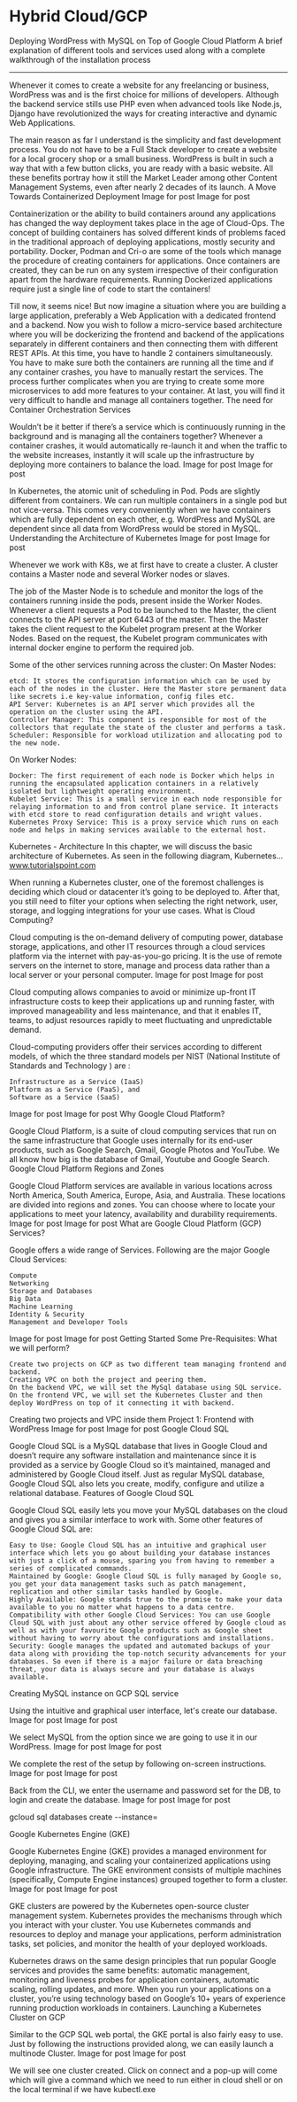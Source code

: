 # Hybrid Cloud/GCP
Deploying WordPress with MySQL on Top of Google Cloud Platform
A brief explanation of different tools and services used along with a complete walkthrough of the installation process
_______________________________________________________________________
Whenever it comes to create a website for any freelancing or business, WordPress was and is the first choice for millions of developers. Although the backend service stills use PHP even when advanced tools like Node.js, Django have revolutionized the ways for creating interactive and dynamic Web Applications.

The main reason as far I understand is the simplicity and fast development process. You do not have to be a Full Stack developer to create a website for a local grocery shop or a small business. WordPress is built in such a way that with a few button clicks, you are ready with a basic website. All these benefits portray how it still the Market Leader among other Content Management Systems, even after nearly 2 decades of its launch.
A Move Towards Containerized Deployment
Image for post
Image for post

Containerization or the ability to build containers around any applications has changed the way deployment takes place in the age of Cloud-Ops. The concept of building containers has solved different kinds of problems faced in the traditional approach of deploying applications, mostly security and portability. Docker, Podman and Cri-o are some of the tools which manage the procedure of creating containers for applications. Once containers are created, they can be run on any system irrespective of their configuration apart from the hardware requirements. Running Dockerized applications require just a single line of code to start the containers!

Till now, it seems nice! But now imagine a situation where you are building a large application, preferably a Web Application with a dedicated frontend and a backend. Now you wish to follow a micro-service based architecture where you will be dockerizing the frontend and backend of the applications separately in different containers and then connecting them with different REST APIs. At this time, you have to handle 2 containers simultaneously. You have to make sure both the containers are running all the time and if any container crashes, you have to manually restart the services. The process further complicates when you are trying to create some more microservices to add more features to your container. At last, you will find it very difficult to handle and manage all containers together.
The need for Container Orchestration Services

Wouldn’t be it better if there’s a service which is continuously running in the background and is managing all the containers together? Whenever a container crashes, it would automatically re-launch it and when the traffic to the website increases, instantly it will scale up the infrastructure by deploying more containers to balance the load.
Image for post
Image for post

In Kubernetes, the atomic unit of scheduling in Pod. Pods are slightly different from containers. We can run multiple containers in a single pod but not vice-versa. This comes very conveniently when we have containers which are fully dependent on each other, e.g. WordPress and MySQL are dependent since all data from WordPress would be stored in MySQL.
Understanding the Architecture of Kubernetes
Image for post
Image for post

Whenever we work with K8s, we at first have to create a cluster. A cluster contains a Master node and several Worker nodes or slaves.

The job of the Master Node is to schedule and monitor the logs of the containers running inside the pods, present inside the Worker Nodes. Whenever a client requests a Pod to be launched to the Master, the client connects to the API server at port 6443 of the master. Then the Master takes the client request to the Kubelet program present at the Worker Nodes. Based on the request, the Kubelet program communicates with internal docker engine to perform the required job.

Some of the other services running across the cluster:
On Master Nodes:

    etcd: It stores the configuration information which can be used by each of the nodes in the cluster. Here the Master store permanent data like secrets i.e key-value information, config files etc.
    API Server: Kubernetes is an API server which provides all the operation on the cluster using the API.
    Controller Manager: This component is responsible for most of the collectors that regulate the state of the cluster and performs a task.
    Scheduler: Responsible for workload utilization and allocating pod to the new node.

On Worker Nodes:

    Docker: The first requirement of each node is Docker which helps in running the encapsulated application containers in a relatively isolated but lightweight operating environment.
    Kubelet Service: This is a small service in each node responsible for relaying information to and from control plane service. It interacts with etcd store to read configuration details and wright values.
    Kubernetes Proxy Service: This is a proxy service which runs on each node and helps in making services available to the external host.

Kubernetes - Architecture
In this chapter, we will discuss the basic architecture of Kubernetes. As seen in the following diagram, Kubernetes…
www.tutorialspoint.com

When running a Kubernetes cluster, one of the foremost challenges is deciding which cloud or datacenter it’s going to be deployed to. After that, you still need to filter your options when selecting the right network, user, storage, and logging integrations for your use cases.
What is Cloud Computing?

Cloud computing is the on-demand delivery of computing power, database storage, applications, and other IT resources through a cloud services platform via the internet with pay-as-you-go pricing. It is the use of remote servers on the internet to store, manage and process data rather than a local server or your personal computer.
Image for post
Image for post

Cloud computing allows companies to avoid or minimize up-front IT infrastructure costs to keep their applications up and running faster, with improved manageability and less maintenance, and that it enables IT, teams, to adjust resources rapidly to meet fluctuating and unpredictable demand.

Cloud-computing providers offer their services according to different models, of which the three standard models per NIST (National Institute of Standards and Technology ) are :

    Infrastructure as a Service (IaaS)
    Platform as a Service (PaaS), and
    Software as a Service (SaaS)

Image for post
Image for post
Why Google Cloud Platform?

Google Cloud Platform, is a suite of cloud computing services that run on the same infrastructure that Google uses internally for its end-user products, such as Google Search, Gmail, Google Photos and YouTube. We all know how big is the database of Gmail, Youtube and Google Search.
Google Cloud Platform Regions and Zones

Google Cloud Platform services are available in various locations across North America, South America, Europe, Asia, and Australia. These locations are divided into regions and zones. You can choose where to locate your applications to meet your latency, availability and durability requirements.
Image for post
Image for post
What are Google Cloud Platform (GCP) Services?

Google offers a wide range of Services. Following are the major Google Cloud Services:

    Compute
    Networking
    Storage and Databases
    Big Data
    Machine Learning
    Identity & Security
    Management and Developer Tools

Image for post
Image for post
Getting Started
Some Pre-Requisites:
What we will perform?

    Create two projects on GCP as two different team managing frontend and backend.
    Creating VPC on both the project and peering them.
    On the backend VPC, we will set the MySql database using SQL service.
    On the frontend VPC, we will set the Kubernetes Cluster and then deploy WordPress on top of it connecting it with backend.

Creating two projects and VPC inside them
Project 1: Frontend with WordPress
Image for post
Image for post
Google Cloud SQL

Google Cloud SQL is a MySQL database that lives in Google Cloud and doesn’t require any software installation and maintenance since it is provided as a service by Google Cloud so it’s maintained, managed and administered by Google Cloud itself. Just as regular MySQL database, Google Cloud SQL also lets you create, modify, configure and utilize a relational database.
Features of Google Cloud SQL

Google Cloud SQL easily lets you move your MySQL databases on the cloud and gives you a similar interface to work with. Some other features of Google Cloud SQL are:

    Easy to Use: Google Cloud SQL has an intuitive and graphical user interface which lets you go about building your database instances with just a click of a mouse, sparing you from having to remember a series of complicated commands.
    Maintained by Google: Google Cloud SQL is fully managed by Google so, you get your data management tasks such as patch management, replication and other similar tasks handled by Google.
    Highly Available: Google stands true to the promise to make your data available to you no matter what happens to a data centre.
    Compatibility with other Google Cloud Services: You can use Google Cloud SQL with just about any other service offered by Google cloud as well as with your favourite Google products such as Google sheet without having to worry about the configurations and installations.
    Security: Google manages the updated and automated backups of your data along with providing the top-notch security advancements for your databases. So even if there is a major failure or data breaching threat, your data is always secure and your database is always available.

Creating MySQL instance on GCP SQL service

Using the intuitive and graphical user interface, let's create our database.
Image for post
Image for post

We select MySQL from the option since we are going to use it in our WordPress.
Image for post
Image for post

We complete the rest of the setup by following on-screen instructions.
Image for post
Image for post

Back from the CLI, we enter the username and password set for the DB, to login and create the database.
Image for post
Image for post

gcloud sql databases create <name> --instance=<sql instance name>

Google Kubernetes Engine (GKE)

Google Kubernetes Engine (GKE) provides a managed environment for deploying, managing, and scaling your containerized applications using Google infrastructure. The GKE environment consists of multiple machines (specifically, Compute Engine instances) grouped together to form a cluster.
Image for post
Image for post

GKE clusters are powered by the Kubernetes open-source cluster management system. Kubernetes provides the mechanisms through which you interact with your cluster. You use Kubernetes commands and resources to deploy and manage your applications, perform administration tasks, set policies, and monitor the health of your deployed workloads.

Kubernetes draws on the same design principles that run popular Google services and provides the same benefits: automatic management, monitoring and liveness probes for application containers, automatic scaling, rolling updates, and more. When you run your applications on a cluster, you’re using technology based on Google’s 10+ years of experience running production workloads in containers.
Launching a Kubernetes Cluster on GCP

Similar to the GCP SQL web portal, the GKE portal is also fairly easy to use. Just by following the instructions provided along, we can easily launch a multinode Cluster.
Image for post
Image for post

We will see one cluster created. Click on connect and a pop-up will come which will give a command which we need to run either in cloud shell or on the local terminal if we have kubectl.exe
